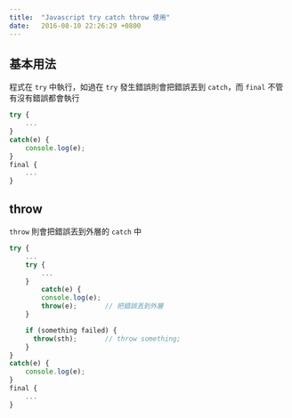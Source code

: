 ```yaml
---
title:  "Javascript try catch throw 使用"
date:   2016-08-10 22:26:29 +0800
---
```


## 基本用法

程式在 `try` 中執行，如過在 `try` 發生錯誤則會把錯誤丟到 `catch`，而 `final` 不管有沒有錯誤都會執行

```js
try {
    ...
}
catch(e) {
    console.log(e);
}
final {
    ...
}
```

<!--excerpt-->

## throw

`throw` 則會把錯誤丟到外層的 `catch` 中

```js
try {
    ...
    try {
        ...
    }
        catch(e) {
        console.log(e);
        throw(e);       // 把錯誤丟到外層
    }

    if (something failed) {
      throw(sth);       // throw something;
    }
}
catch(e) {
    console.log(e);
}
final {
    ...
}
```
